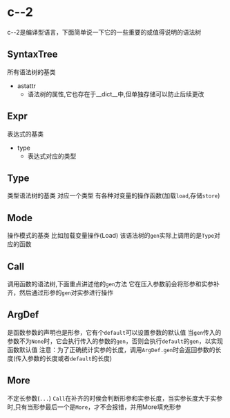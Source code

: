 # c--2
c--2是编译型语言，下面简单说一下它的一些重要的或值得说明的语法树
## SyntaxTree
所有语法树的基类
- astattr
    - 语法树的属性,它也存在于__dict__中,但单独存储可以防止后续更改
## Expr
表达式的基类
- type
    - 表达式对应的类型
## Type
类型语法树的基类
对应一个类型
有各种对变量的操作函数(加载`load`,存储`store`)
## Mode
操作模式的基类
比如加载变量操作(Load)
该语法树的`gen`实际上调用的是`Type`对应的函数
## Call
调用函数的语法树,下面重点讲述他的`gen`方法
它在压入参数前会将形参和实参补齐，然后通过形参的`gen`对实参进行操作
## ArgDef
是函数参数的声明也是形参，它有个`default`可以设置参数的默认值
当`gen`传入的参数不为`None`时，它会执行传入的参数的`gen`，否则会执行`default`的`gen`，以实现函数默认值
注意：为了正确统计实参的长度，调用`ArgDef.gen`时会返回参数的长度(传入参数的长度或者`default`的长度)
## More
不定长参数(`...`)
`Call`在补齐的时侯会判断形参和实参长度，当实参长度大于实参时,只有当形参最后一个是`More`，才不会报错，并用More填充形参
